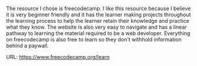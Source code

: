The resource I chose is freecodecamp. I like this resource because I believe it is very beginner friendly and it has the learner making projects throughout the learning process to help the learner retain their knowledge and practice what they know. The website is also very easy to navigate and has a linear pathway to learning the material required to be a web developer. Everything on freecodecamp is also free to learn so they don't withhold information behind a paywall.

URL: https://www.freecodecamp.org/learn

